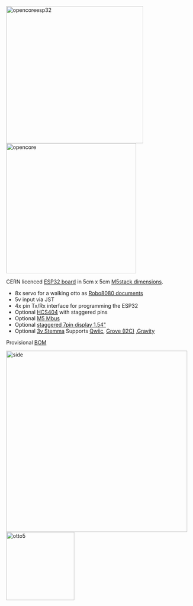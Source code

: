 <img width="370" alt="opencoreesp32" src="https://user-images.githubusercontent.com/400875/151476227-865af0c9-5c3e-4b6e-902d-47326b499fff.png">
<img width="351" alt="opencore" src="https://user-images.githubusercontent.com/400875/151476250-7e076ac4-c0a4-49d5-80a2-1c5199740953.png">

CERN licenced [ESP32 board](https://easyeda.com/editor#id=0c94645e6c4e443cb9d172e18162d7fa|cf28dd6a985d4901b4a220c4195efb63) in 5cm x 5cm [M5stack dimensions](https://shop.m5stack.com/collections/stack-series).

- 8x servo for a walking otto as [Robo8080 documents](https://togetter.com/li/1374900) 
- 5v input via JST
- 4x pin Tx/Rx interface for programming the ESP32
- Optional [HCS404](https://github.com/rosmo-robot/Rosmo_3D/issues/6) with staggered pins
- Optional [M5 Mbus](https://forum.m5stack.com/topic/360/m5stack-fire-pinout-leaflet)
- Optional [ staggered 7pin display 1.54"](http://www.lcdwiki.com/1.54inch_IPS_Module)
- Optional [3v Stemma](https://www.tomshardware.com/features/stemma-vs-qwiic-vs-grove-connectors) Supports [Qwiic](https://www.reddit.com/r/electronics/comments/8lhxwg/sparkfuns_qwiic_standard_for_modular_i2c_devices/), [Grove (I2C)](https://thepihut.com/products/qwiic-cable-grove-adapter-100mm) ,[Gravity](https://learn.adafruit.com/introducing-adafruit-stemma-qt/dfrobot-gravity)

Provisional [BOM](https://cloud.transition-space.org/s/oWLfcNf2Ctzc3SG)


<img width="489" alt="side" src="https://user-images.githubusercontent.com/400875/151074421-d22a6a05-58cb-4bdc-bd93-8d7e2470e1fe.png">


<img width="184" alt="otto5" src="https://user-images.githubusercontent.com/400875/150679018-b0bb5ad0-db5d-4c06-ad89-1fea6cc3b11b.png">

